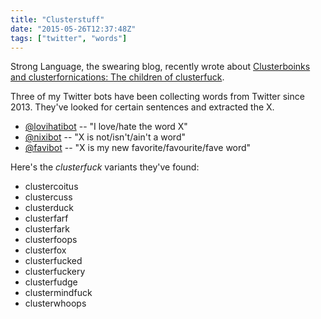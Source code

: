 ```yaml
---
title: "Clusterstuff"
date: "2015-05-26T12:37:48Z"
tags: ["twitter", "words"]
---
```


<p>Strong Language, the swearing blog, recently wrote about <a href="https://stronglang.wordpress.com/2015/05/23/clusterboinks-and-clusterfornications-the-children-of-clusterfuck/" target="_self">Clusterboinks and clusterfornications: The children of clusterfuck</a>.<em><br /></em></p>
<p>Three of my Twitter bots have been collecting words from Twitter since 2013. They&#39;ve looked for certain sentences and extracted the X.</p>
<ul>
<li><a href="https://twitter.com/lovihatibot" target="_self">@lovihatibot</a> -- &quot;I love/hate the word X&quot;</li>
<li><a href="https://twitter.com/nixibot" target="_self">@nixibot</a> -- &quot;X is not/isn&#39;t/ain&#39;t a word&quot;</li>
<li><a href="https://twitter.com/favibot" target="_self">@favibot</a> -- &quot;X is my new favorite/favourite/fave word&quot;</li>
</ul>
<p>Here&#39;s the <em>clusterfuck</em> variants they&#39;ve found:</p>
<ul>
<li>clustercoitus</li>
<li>clustercuss</li>
<li>clusterduck</li>
<li>clusterfarf</li>
<li>clusterfark</li>
<li>clusterfoops</li>
<li>clusterfox</li>
<li>clusterfucked</li>
<li>clusterfuckery</li>
<li>clusterfudge</li>
<li>clustermindfuck</li>
<li>clusterwhoops</li>
</ul>
